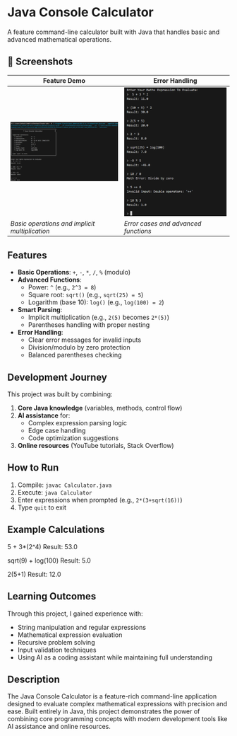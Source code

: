# Java Console Calculator

A feature command-line calculator built with Java that handles basic and advanced mathematical operations.

## 📸 Screenshots

| Feature Demo | Error Handling |
|--------------|----------------|
| <img src="Calculator-SS-1.png" width="400"/> | <img src="Calculator-SS-2.png" width="400"/> |
| *Basic operations and implicit multiplication* | *Error cases and advanced functions* |

## Features

- **Basic Operations**: `+`, `-`, `*`, `/`, `%` (modulo)
- **Advanced Functions**:
  - Power: `^` (e.g., `2^3 = 8`)
  - Square root: `sqrt()` (e.g., `sqrt(25) = 5`)
  - Logarithm (base 10): `log()` (e.g., `log(100) = 2`)
- **Smart Parsing**:
  - Implicit multiplication (e.g., `2(5)` becomes `2*(5)`)
  - Parentheses handling with proper nesting
- **Error Handling**:
  - Clear error messages for invalid inputs
  - Division/modulo by zero protection
  - Balanced parentheses checking

## Development Journey

This project was built by combining:

1. **Core Java knowledge** (variables, methods, control flow)
2. **AI assistance** for:
   - Complex expression parsing logic
   - Edge case handling
   - Code optimization suggestions
3. **Online resources** (YouTube tutorials, Stack Overflow)

## How to Run

1. Compile: `javac Calculator.java`
2. Execute: `java Calculator`
3. Enter expressions when prompted (e.g., `2*(3+sqrt(16))`)
4. Type `quit` to exit

## Example Calculations

5 + 3*(2^4)
Result: 53.0

sqrt(9) + log(100)
Result: 5.0

2(5+1)
Result: 12.0


## Learning Outcomes

Through this project, I gained experience with:
- String manipulation and regular expressions
- Mathematical expression evaluation
- Recursive problem solving
- Input validation techniques
- Using AI as a coding assistant while maintaining full understanding

##  Description

The Java Console Calculator is a feature-rich command-line application 
designed to evaluate complex mathematical expressions with precision and ease. 
Built entirely in Java, this project demonstrates the power of combining core programming 
concepts with modern development tools like AI assistance and online resources.
